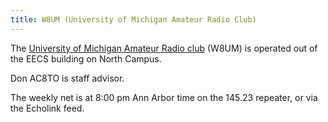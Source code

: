 ```yaml
---
title: W8UM (University of Michigan Amateur Radio Club)
---
```

The [University of Michigan Amateur Radio club] (W8UM)
is operated out of the EECS building on North Campus.

[University of Michigan Amateur Radio Club]:http://umarc.eecs.umich.edu/

Don AC8TO is staff advisor.

The weekly net is at 8:00 pm Ann Arbor time on the 145.23 repeater,
or via the Echolink feed.
